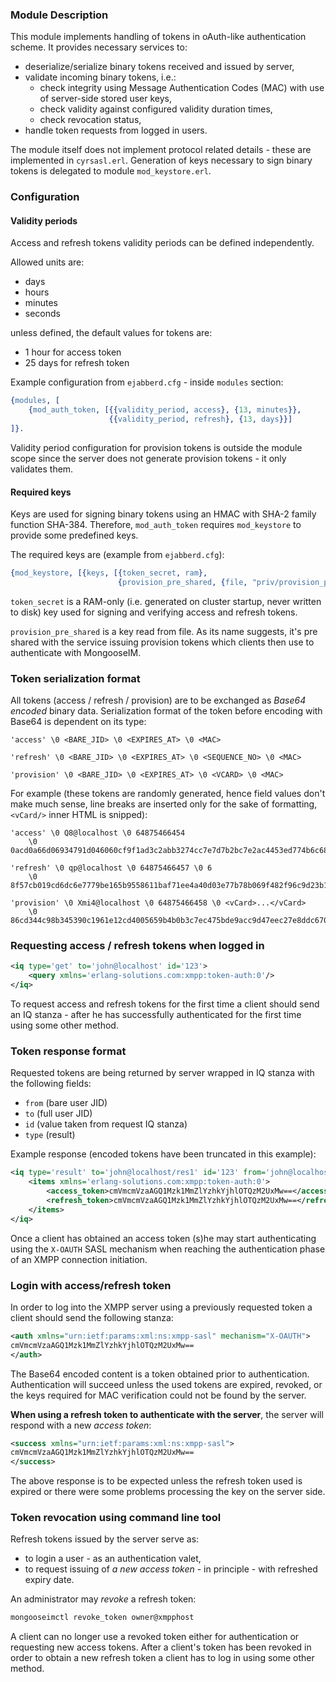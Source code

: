 ### Module Description

This module implements handling of tokens in oAuth-like authentication scheme. It provides necessary services to:

* deserialize/serialize binary tokens received and issued by server,
* validate incoming binary tokens, i.e.:
    * check integrity using Message Authentication Codes (MAC) with use of server-side stored user keys,
    * check validity against configured validity duration times,
    * check revocation status,
* handle token requests from logged in users.

The module itself does not implement protocol related details - these are implemented in `cyrsasl.erl`.
Generation of keys necessary to sign binary tokens is delegated to module `mod_keystore.erl`.

### Configuration

#### Validity periods

Access and refresh tokens validity periods can be defined independently.

Allowed units are:

* days
* hours
* minutes
* seconds

unless defined, the default values for tokens are:

* 1 hour for access token
* 25 days for refresh token

Example configuration from `ejabberd.cfg` - inside `modules` section:

```erlang
{modules, [
    {mod_auth_token, [{{validity_period, access}, {13, minutes}},
                      {{validity_period, refresh}, {13, days}}]
]}.
```

Validity period configuration for provision tokens is outside the module scope
since the server does not generate provision tokens - it only validates them.

#### Required keys

Keys are used for signing binary tokens using an HMAC with SHA-2 family function SHA-384.
Therefore, `mod_auth_token` requires `mod_keystore` to provide some predefined keys.

The required keys are (example from `ejabberd.cfg`):

```erlang
{mod_keystore, [{keys, [{token_secret, ram},
                        {provision_pre_shared, {file, "priv/provision_pre_shared.key"}}]}]}
```

`token_secret` is a RAM-only (i.e. generated on cluster startup, never written to disk)
key used for signing and verifying access and refresh tokens.

`provision_pre_shared` is a key read from file.
As its name suggests, it's pre shared with the service issuing provision
tokens which clients then use to authenticate with MongooseIM.

### Token serialization format

All tokens (access / refresh / provision) are to be exchanged as *Base64 encoded* binary data.
Serialization format of the token before encoding with Base64 is dependent on its type:

```
'access' \0 <BARE_JID> \0 <EXPIRES_AT> \0 <MAC>

'refresh' \0 <BARE_JID> \0 <EXPIRES_AT> \0 <SEQUENCE_NO> \0 <MAC>

'provision' \0 <BARE_JID> \0 <EXPIRES_AT> \0 <VCARD> \0 <MAC>
```

For example (these tokens are randomly generated,
hence field values don't make much sense,
line breaks are inserted only for the sake of formatting,
`<vCard/>` inner HTML is snipped):

```
'access' \0 Q8@localhost \0 64875466454
    \0 0acd0a66d06934791d046060cf9f1ad3c2abb3274cc7e7d7b2bc7e2ac4453ed774b6c6813b40ebec2bbc3774d59d4087

'refresh' \0 qp@localhost \0 64875466457 \0 6
    \0 8f57cb019cd6dc6e7779be165b9558611baf71ee4a40d03e77b78b069f482f96c9d23b1ac1ef69f64c1a1db3d36a96ad

'provision' \0 Xmi4@localhost \0 64875466458 \0 <vCard>...</vCard>
    \0 86cd344c98b345390c1961e12cd4005659b4b0b3c7ec475bde9acc9d47eec27e8ddc67003696af582747fb52e578a715
```

### Requesting access / refresh tokens when logged in

```xml
<iq type='get' to='john@localhost' id='123'>
    <query xmlns='erlang-solutions.com:xmpp:token-auth:0'/>
</iq>
```

To request access and refresh tokens for the first time a client should
send an IQ stanza - after he has successfully authenticated
for the first time using some other method.

### Token response format

Requested tokens are being returned by server wrapped in IQ stanza with the following fields:

- `from` (bare user JID)
- `to` (full user JID)
- `id` (value taken from request IQ stanza)
- `type` (result)

Example response (encoded tokens have been truncated in this example):

```xml
<iq type='result' to='john@localhost/res1' id='123' from='john@localhost'>
    <items xmlns='erlang-solutions.com:xmpp:token-auth:0'>
        <access_token>cmVmcmVzaAGQ1Mzk1MmZlYzhkYjhlOTQzM2UxMw==</access_token>
        <refresh_token>cmVmcmVzaAGQ1Mzk1MmZlYzhkYjhlOTQzM2UxMw==</refresh_token>
    </items>
</iq>
```

Once a client has obtained an access token (s)he may start authenticating
using the `X-OAUTH` SASL mechanism when reaching the authentication
phase of an XMPP connection initiation.

### Login with access/refresh token

In order to log into the XMPP server using a previously requested token
a client should send the following stanza:

```xml
<auth xmlns="urn:ietf:params:xml:ns:xmpp-sasl" mechanism="X-OAUTH">
cmVmcmVzaAGQ1Mzk1MmZlYzhkYjhlOTQzM2UxMw== 
</auth>
```

The Base64 encoded content is a token obtained prior to authentication.
Authentication will succeed unless the used tokens are expired, revoked,
or the keys required for MAC verification could not be found by the server.

**When using a refresh token to authenticate with the server**,
the server will respond with a new *access token*:

```xml
<success xmlns="urn:ietf:params:xml:ns:xmpp-sasl">
cmVmcmVzaAGQ1Mzk1MmZlYzhkYjhlOTQzM2UxMw==
</success>
```

The above response is to be expected unless the refresh token used is expired
or there were some problems processing the key on the server side.

### Token revocation using command line tool

Refresh tokens issued by the server serve as:

* to login a user - as an authentication valet,
* to request issuing of *a new access token* - in principle - with refreshed expiry date.

An administrator may *revoke* a refresh token:

```sh
mongooseimctl revoke_token owner@xmpphost
```

A client can no longer use a revoked token either for authentication
or requesting new access tokens.
After a client's token has been revoked in order to obtain a new refresh token
a client has to log in using some other method.
